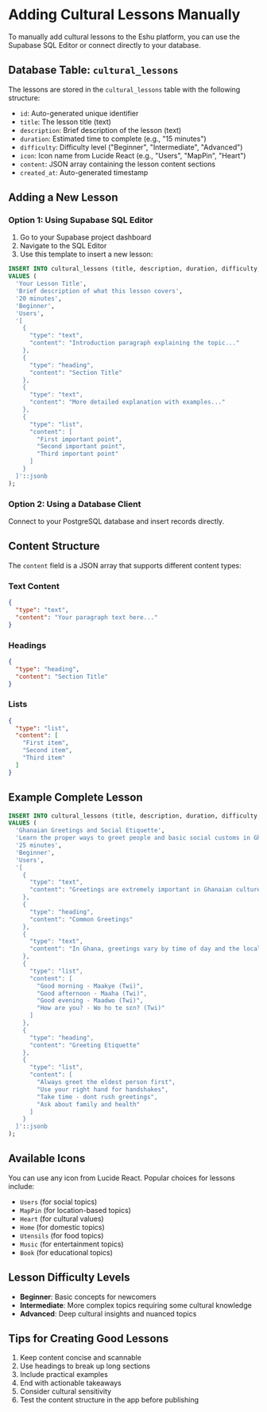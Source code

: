 
# Adding Cultural Lessons Manually

To manually add cultural lessons to the Eshu platform, you can use the Supabase SQL Editor or connect directly to your database.

## Database Table: `cultural_lessons`

The lessons are stored in the `cultural_lessons` table with the following structure:

- `id`: Auto-generated unique identifier
- `title`: The lesson title (text)
- `description`: Brief description of the lesson (text)
- `duration`: Estimated time to complete (e.g., "15 minutes")
- `difficulty`: Difficulty level ("Beginner", "Intermediate", "Advanced")
- `icon`: Icon name from Lucide React (e.g., "Users", "MapPin", "Heart")
- `content`: JSON array containing the lesson content sections
- `created_at`: Auto-generated timestamp

## Adding a New Lesson

### Option 1: Using Supabase SQL Editor

1. Go to your Supabase project dashboard
2. Navigate to the SQL Editor
3. Use this template to insert a new lesson:

```sql
INSERT INTO cultural_lessons (title, description, duration, difficulty, icon, content)
VALUES (
  'Your Lesson Title',
  'Brief description of what this lesson covers',
  '20 minutes',
  'Beginner',
  'Users',
  '[
    {
      "type": "text",
      "content": "Introduction paragraph explaining the topic..."
    },
    {
      "type": "heading",
      "content": "Section Title"
    },
    {
      "type": "text",
      "content": "More detailed explanation with examples..."
    },
    {
      "type": "list",
      "content": [
        "First important point",
        "Second important point",
        "Third important point"
      ]
    }
  ]'::jsonb
);
```

### Option 2: Using a Database Client

Connect to your PostgreSQL database and insert records directly.

## Content Structure

The `content` field is a JSON array that supports different content types:

### Text Content
```json
{
  "type": "text",
  "content": "Your paragraph text here..."
}
```

### Headings
```json
{
  "type": "heading",
  "content": "Section Title"
}
```

### Lists
```json
{
  "type": "list",
  "content": [
    "First item",
    "Second item",
    "Third item"
  ]
}
```

## Example Complete Lesson

```sql
INSERT INTO cultural_lessons (title, description, duration, difficulty, icon, content)
VALUES (
  'Ghanaian Greetings and Social Etiquette',
  'Learn the proper ways to greet people and basic social customs in Ghana',
  '25 minutes',
  'Beginner',
  'Users',
  '[
    {
      "type": "text",
      "content": "Greetings are extremely important in Ghanaian culture and set the tone for all social interactions. Taking time to greet people properly shows respect and builds relationships."
    },
    {
      "type": "heading",
      "content": "Common Greetings"
    },
    {
      "type": "text",
      "content": "In Ghana, greetings vary by time of day and the local language. Here are some essential greetings in English and Twi:"
    },
    {
      "type": "list",
      "content": [
        "Good morning - Maakye (Twi)",
        "Good afternoon - Maaha (Twi)",
        "Good evening - Maadwo (Twi)",
        "How are you? - Wo ho te sɛn? (Twi)"
      ]
    },
    {
      "type": "heading",
      "content": "Greeting Etiquette"
    },
    {
      "type": "list",
      "content": [
        "Always greet the eldest person first",
        "Use your right hand for handshakes",
        "Take time - dont rush greetings",
        "Ask about family and health"
      ]
    }
  ]'::jsonb
);
```

## Available Icons

You can use any icon from Lucide React. Popular choices for lessons include:
- `Users` (for social topics)
- `MapPin` (for location-based topics)
- `Heart` (for cultural values)
- `Home` (for domestic topics)
- `Utensils` (for food topics)
- `Music` (for entertainment topics)
- `Book` (for educational topics)

## Lesson Difficulty Levels

- **Beginner**: Basic concepts for newcomers
- **Intermediate**: More complex topics requiring some cultural knowledge
- **Advanced**: Deep cultural insights and nuanced topics

## Tips for Creating Good Lessons

1. Keep content concise and scannable
2. Use headings to break up long sections
3. Include practical examples
4. End with actionable takeaways
5. Consider cultural sensitivity
6. Test the content structure in the app before publishing
